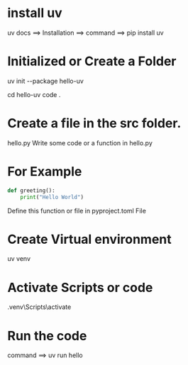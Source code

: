 # install uv
uv docs ==> Installation ==> command ==> pip install uv


# Initialized or Create a Folder
uv init --package hello-uv


cd hello-uv
code .

# Create a file in the src folder.
hello.py
Write some code or a function in hello.py

# For Example
```python 
def greeting():
    print("Hello World")
```
Define this function or file in pyproject.toml File

# Create Virtual environment
uv venv

# Activate Scripts or code
.venv\Scripts\activate

# Run the code
command ==> uv run hello